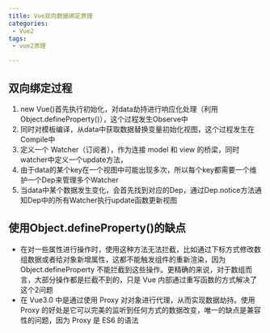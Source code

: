 ```yaml
---
title: Vue双向数据绑定原理
categories:
 - Vue2
tags:
 - vue2原理

---
```


## 双向绑定过程

1. new Vue()首先执行初始化，对data劫持进行响应化处理（利用Object.defineProperty()），这个过程发生Observe中
2. 同时对模板编译，从data中获取数据替换变量初始化视图，这个过程发生在Compile中
3. 定义⼀个 Watcher（订阅者），作为连接 model 和 view 的桥梁，同时watcher中定义一个update方法，
4. 由于data的某个key在⼀个视图中可能出现多次，所以每个key都需要⼀个维护一个Dep来管理多个Watcher
5. 当data中某个数据发生变化，会首先找到对应的Dep，通过Dep.notice方法通知Dep中的所有Watcher执行update函数更新视图

## 使用Object.defineProperty()的缺点

- 在对一些属性进行操作时，使用这种方法无法拦截，比如通过下标方式修改数组数据或者给对象新增属性，这都不能触发组件的重新渲染，因为 Object.defineProperty 不能拦截到这些操作。更精确的来说，对于数组而言，大部分操作都是拦截不到的，只是 Vue 内部通过重写函数的方式解决了这个2问题
- 在 Vue3.0 中是通过使用 Proxy 对对象进行代理，从而实现数据劫持。使用Proxy 的好处是它可以完美的监听到任何方式的数据改变，唯一的缺点是兼容性的问题，因为 Proxy 是 ES6 的语法